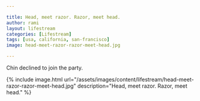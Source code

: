 ```yaml
---

title: Head, meet razor. Razor, meet head.
author: rami
layout: lifestream 
categories: [Lifestream]
tags: [usa, california, san-francisco]
image: head-meet-razor-razor-meet-head.jpg

---
```


Chin declined to join the party.

{% include image.html url="/assets/images/content/lifestream/head-meet-razor-razor-meet-head.jpg" description="Head, meet razor. Razor, meet head." %}
